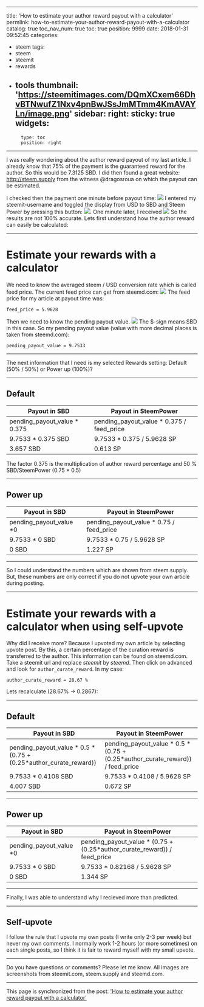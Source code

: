 
---
title: 'How to estimate your author reward payout with a calculator'
permlink: how-to-estimate-your-author-reward-payout-with-a-calculator
catalog: true
toc_nav_num: true
toc: true
position: 9999
date: 2018-01-31 09:52:45
categories:
- steem
tags:
- steem
- steemit
- rewards
- tools
thumbnail: 'https://steemitimages.com/DQmXCxem66DhvBTNwufZ1Nxv4pnBwJSsJmMTmm4KmAVAYLn/image.png'
sidebar:
    right:
        sticky: true
widgets:
    -
        type: toc
        position: right
---


I was really wondering about the author reward payout of my last article. 
I already know that 75% of the payment is the guaranteed reward for the author. So this would be 7.3125 SBD. 
I did then found a great website: http://steem.supply from the witness @dragosroua on which the payout can be estimated. 

I checked then the payment one minute before payout time:
![](https://steemitimages.com/DQmXCxem66DhvBTNwufZ1Nxv4pnBwJSsJmMTmm4KmAVAYLn/image.png)
I entered my steemit-username and toggled the display from USD to SBD and Steem Power by pressing this button:
![](https://steemitimages.com/DQmNbZdag97yaAm5EyFEBUw992N7AyxWrfJzKiGUi1sLW5h/image.png).
One minute later, I received 
![](https://steemitimages.com/DQmTSQHXeDuwiH4zyQ4bMxS3Y7PcjG8wq2usk74JL2LR9xs/image.png)
So the results are not 100% accurate. Lets first understand how the author reward can easily be calculated:
___
# Estimate your rewards with a calculator
We need to know the averaged steem / USD conversion rate which is called feed price.
The current feed price can get from steemd.com:
![](https://steemitimages.com/DQmWUWYGaydKftoWbTzG3hPK8HdVTWw51N2ijphkTfRRutB/image.png)
The feed price for my article at payout time was:
```
feed_price = 5.9628
```
Then we need to know the pending payout value. 
![](https://steemitimages.com/DQmThVJEcdpt7P2nvue7z83khkwifFdp7UfUjeDq99fXEGf/image.png) 
The $-sign means SBD in this case. So my pending payout value (value with more decimal places is taken from steemd.com):
```
pending_payout_value = 9.7533
```
___
The next information that I need is my selected Rewards setting: Default (50% / 50%) or Power up (100%)?
___
## Default

| Payout in SBD | Payout in SteemPower |
| --- |--- |
| pending_payout_value * 0.375 | pending_payout_value * 0.375 / feed_price |
|  9.7533 * 0.375 SBD |  9.7533 * 0.375 / 5.9628 SP |
| 3.657 SBD | 0.613 SP |
The factor 0.375 is the multiplication of author reward percentage and 50 % SBD/SteemPower  (0.75 * 0.5)
___
## Power up

| Payout in SBD | Payout in SteemPower |
| --- |--- |
| pending_payout_value *0 | pending_payout_value * 0.75 / feed_price |
| 9.7533 * 0 SBD | 9.7533 * 0.75 / 5.9628 SP |
| 0 SBD | 1.227 SP |
___
So I could understand the numbers which are shown from steem.supply. But, these numbers are only correct if you do not upvote your own article during posting.
___
# Estimate your rewards with a calculator when using self-upvote

Why did I receive more? Because I upvoted my own article by selecting upvote post. By this, a certain percentage of the curation reward is transferred to the author. This information can be found on steemd.com.
Take a steemit url and replace _steemit_ by _steemd_. Then click on advanced and look for `author_curate_reward`.
In my case:
```
author_curate_reward = 28.67 %
```
Lets recalculate (28.67% -> 0.2867):
___
## Default

| Payout in SBD | Payout in SteemPower |
| --- |--- |
| pending_payout_value * 0.5 * (0.75 + (0.25*author_curate_reward)) | pending_payout_value * 0.5 * (0.75 + (0.25*author_curate_reward)) / feed_price |
|  9.7533 * 0.4108 SBD |  9.7533 * 0.4108 / 5.9628 SP |
| 4.007 SBD | 0.672 SP |
___
## Power up

| Payout in SBD | Payout in SteemPower |
| --- |--- |
| pending_payout_value *0 | pending_payout_value * (0.75 + (0.25*author_curate_reward)) / feed_price |
| 9.7533 * 0 SBD  | 9.7533 * 0.82168 / 5.9628 SP |
| 0 SBD | 1.344 SP |
___
Finally, I was able to understand why I recieved more than predicted. 
___
## Self-upvote
I follow the rule that I upvote my own posts (I write only 2-3 per week) but never my own comments. I normally work 1-2 hours (or more sometimes) on each single posts, so I think it is fair to reward myself with my small upvote.
___
Do you have questions or comments? Please let me know. All images are screenshots from steemit.com, steem.supply and steemd.com.

- - -

This page is synchronized from the post: ['How to estimate your author reward payout with a calculator'](https://steemit.com/@holger80/how-to-estimate-your-author-reward-payout-with-a-calculator)

